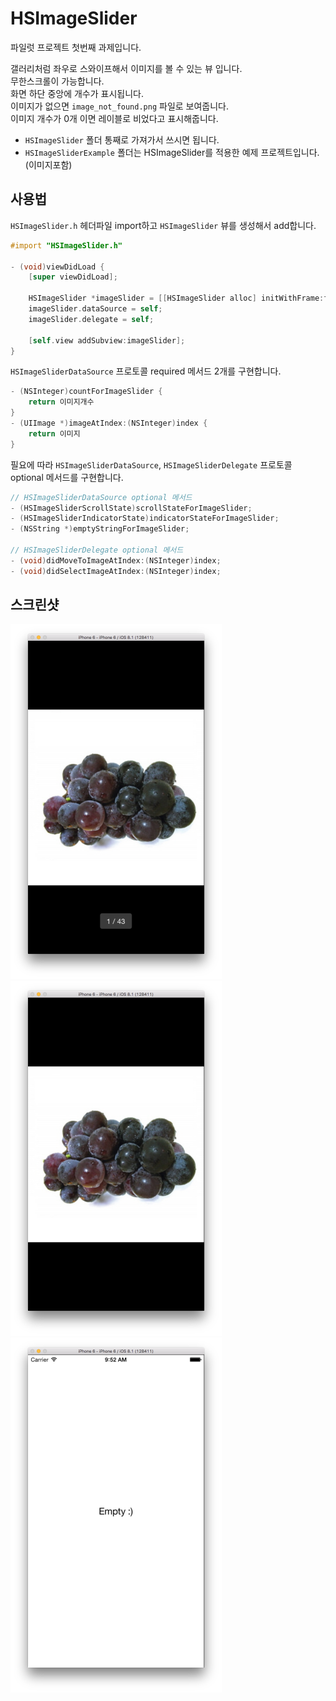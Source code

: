 # HSImageSlider

파일럿 프로젝트 첫번째 과제입니다.

갤러리처럼 좌우로 스와이프해서 이미지를 볼 수 있는 뷰 입니다.<br>
무한스크롤이 가능합니다.<br>
화면 하단 중앙에 개수가 표시됩니다.<br>
이미지가 없으면 `image_not_found.png` 파일로 보여줍니다.<br>
이미지 개수가 0개 이면 레이블로 비었다고 표시해줍니다.

* `HSImageSlider` 폴더 통째로 가져가서 쓰시면 됩니다.
* `HSImageSliderExample` 폴더는 HSImageSlider를 적용한 예제 프로젝트입니다. (이미지포함)


## 사용법
`HSImageSlider.h` 헤더파일 import하고 `HSImageSlider` 뷰를 생성해서 add합니다.
```objective-c
#import "HSImageSlider.h"

- (void)viewDidLoad {
    [super viewDidLoad];

    HSImageSlider *imageSlider = [[HSImageSlider alloc] initWithFrame:frame];
    imageSlider.dataSource = self;
    imageSlider.delegate = self;

	[self.view addSubview:imageSlider];
}
```

`HSImageSliderDataSource` 프로토콜 required 메서드 2개를 구현합니다.
```objective-c
- (NSInteger)countForImageSlider {
	return 이미지개수
}
- (UIImage *)imageAtIndex:(NSInteger)index {
	return 이미지
}
```

필요에 따라 `HSImageSliderDataSource`, `HSImageSliderDelegate` 프로토콜 optional 메서드를 구현합니다.
```objective-c
// HSImageSliderDataSource optional 메서드
- (HSImageSliderScrollState)scrollStateForImageSlider;
- (HSImageSliderIndicatorState)indicatorStateForImageSlider;
- (NSString *)emptyStringForImageSlider;

// HSImageSliderDelegate optional 메서드
- (void)didMoveToImageAtIndex:(NSInteger)index;
- (void)didSelectImageAtIndex:(NSInteger)index;
```

## 스크린샷
![](ScreenShot/image01.png)
![](ScreenShot/image02.png)
![](ScreenShot/image03.png)






